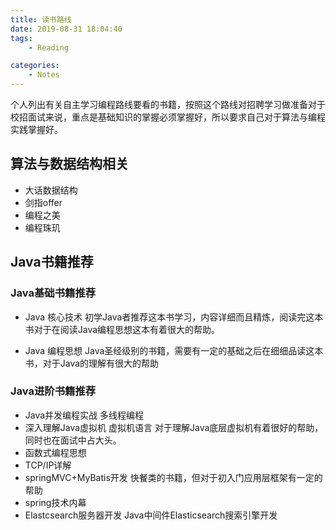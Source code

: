 ```yaml
---
title: 读书路线
date: 2019-08-31 18:04:40
tags:
    - Reading

categories:
    - Notes
---
```


个人列出有关自主学习编程路线要看的书籍，按照这个路线对招聘学习做准备对于校招面试来说，重点是基础知识的掌握必须掌握好，所以要求自己对于算法与编程实践掌握好。
<!--more-->
## 算法与数据结构相关

- 大话数据结构
- 剑指offer
- 编程之美
- 编程珠玑


## Java书籍推荐

### Java基础书籍推荐

- Java 核心技术
    初学Java者推荐这本书学习，内容详细而且精炼，阅读完这本书对于在阅读Java编程思想这本有着很大的帮助。

- Java 编程思想
    Java圣经级别的书籍，需要有一定的基础之后在细细品读这本书，对于Java的理解有很大的帮助

### Java进阶书籍推荐
- Java并发编程实战  多线程编程
- 深入理解Java虚拟机 虚拟机语言
    对于理解Java底层虚拟机有着很好的帮助，同时也在面试中占大头。
- 函数式编程思想
- TCP/IP详解
- springMVC+MyBatis开发
    快餐类的书籍，但对于初入门应用层框架有一定的帮助
- spring技术内幕
- Elastcsearch服务器开发
Java中间件Elasticsearch搜索引擎开发

